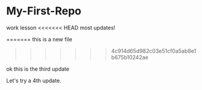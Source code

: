 # My-First-Repo
work lesson 
<<<<<<< HEAD
most updates!

=======
this is a new file
>>>>>>> 4c914d65d982c03e51cf0a5ab8e1b675b10242ae

ok this is the third update

Let's try a 4th update. 
